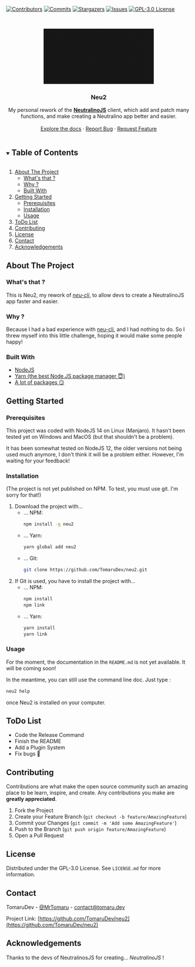 [![Contributors][contributors-shield]][contributors-url]
[![Commits][commits-shield]][commits-url]
[![Stargazers][stars-shield]][stars-url]
[![Issues][issues-shield]][issues-url]
[![GPL-3.0 License][license-shield]][license-url]

<br />
<p align="center">
  <a href="https://github.com/TomaruDev/neu2">
    <img src="assets/neu2.gif" alt="Logo" width="300" height="150">
  </a>

  <h3 align="center">Neu2</h3>

  <p align="center">
    My personal rework of the <a href="https://neutralino.js.org"><strong>NeutralinoJS</strong></a> client, which add and patch many functions, and make creating a Neutralino app better and easier.
    <br />
    <br />
    <a href="https://github.com/TomaruDev/neu2">Explore the docs</a>
    ·
    <a href="https://github.com/TomaruDev/neu2/issues">Report Bug</a>
    ·
    <a href="https://github.com/TomaruDev/neu2/issues">Request Feature</a>
  </p>
</p>

<details open="open">
  <summary><h2 style="display: inline-block">Table of Contents</h2></summary>
  <ol>
    <li>
      <a href="#about-the-project">About The Project</a>
      <ul>
	  	<li><a href="#whats-that">What's that ?</a></li>
		<li><a href="#why">Why ?</a></li>
        <li><a href="#built-with">Built With</a></li>
      </ul>
    </li>
    <li>
      <a href="#getting-started">Getting Started</a>
      <ul>
        <li><a href="#prerequisites">Prerequisites</a></li>
        <li><a href="#installation">Installation</a></li>
    	<li><a href="#usage">Usage</a></li>
      </ul>
    </li>
    <li><a href="#todo-list">ToDo List</a></li>
    <li><a href="#contributing">Contributing</a></li>
    <li><a href="#license">License</a></li>
    <li><a href="#contact">Contact</a></li>
    <li><a href="#acknowledgements">Acknowledgements</a></li>
  </ol>
</details>

## About The Project
### What's that ?
This is Neu2, my rework of [*neu-cli*](https://github.com/neutralinojs/neutralinojs-cli), to allow devs to create a NeutralinoJS app faster and easier.

### Why ?
Because I had a bad experience with [neu-cli](https://github.com/neutralinojs/neutralinojs-cli), and I had nothing to do. So I threw myself into this little challenge, hoping it would make some people happy!

### Built With
* [NodeJS](https://nodejs.org/)
* [Yarn (the best Node.JS package manager 😇)](https://yarnpkg.com/)
* [A lot of packages 😏](https://github.com/TomaruDev/neu2/blob/main/package.json)

## Getting Started
### Prerequisites
This project was coded with NodeJS 14 on Linux (Manjaro).
It hasn't been tested yet on Windows and MacOS (but that shouldn't be a problem).

It has been somewhat tested on NodeJS 12, the older versions not being used much anymore, I don't think it will be a problem either. However, I'm waiting for your feedback!

### Installation
(The project is not yet published on NPM. To test, you must use git. I'm sorry for that!)
1. Download the project with...
   * ... NPM:
     ```bash
     npm install -g neu2
     ```
   * ... Yarn:
     ```bash
     yarn global add neu2
     ```
   * ... Git:
     ```bash
     git clone https://github.com/TomaruDev/neu2.git
     ```
2. If Git is used, you have to install the project with...
   * ... NPM:
     ```bash
     npm install
	 npm link
     ```
   * ... Yarn:
     ```bash
     yarn install
	 yarn link
     ```

### Usage
For the moment, the documentation in the `README.md` is not yet available. It will be coming soon!

In the meantime, you can still use the command line doc. Just type :
```bash
neu2 help
```
once Neu2 is installed on your computer.

## ToDo List
  * Code the Release Command
  * Finish the README
  * Add a Plugin System
  * Fix bugs 🐞

## Contributing

Contributions are what make the open source community such an amazing place to be learn, inspire, and create. Any contributions you make are **greatly appreciated**.

1. Fork the Project
2. Create your Feature Branch (`git checkout -b feature/AmazingFeature`)
3. Commit your Changes (`git commit -m 'Add some AmazingFeature'`)
4. Push to the Branch (`git push origin feature/AmazingFeature`)
5. Open a Pull Request

## License
Distributed under the GPL-3.0 License. See `LICENSE.md` for more information.

## Contact
TomaruDev - [@MrTomaru](https://twitter.com/MrTomaru) - contact@tomaru.dev

Project Link: [https://github.com/TomaruDev/neu2](https://github.com/TomaruDev/neu2)

## Acknowledgements
Thanks to the devs of NeutralinosJS for creating... *NeutralinoJS* !

[contributors-shield]: https://img.shields.io/github/contributors/TomaruDev/neu2.svg?style=for-the-badge
[contributors-url]: https://github.com/TomaruDev/neu2/graphs/contributors
[commits-shield]: https://img.shields.io/github/commit-activity/m/TomaruDev/neu2?style=for-the-badge
[commits-url]: https://github.com/TomaruDev/neu2/graphs/commit-activity
[stars-shield]: https://img.shields.io/github/stars/TomaruDev/neu2.svg?style=for-the-badge
[stars-url]: https://github.com/TomaruDev/neu2/stargazers
[issues-shield]: https://img.shields.io/github/issues/TomaruDev/neu2.svg?style=for-the-badge
[issues-url]: https://github.com/TomaruDev/neu2/issues
[license-shield]: https://img.shields.io/github/license/TomaruDev/neu2.svg?style=for-the-badge
[license-url]: https://github.com/TomaruDev/neu2/blob/master/LICENSE.md